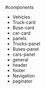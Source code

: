 #components

* Vehicles
*    Truck-card
*    Buse-card
*    car-card
* panels
*    Trucks-panel
*    Buses-panel
*    cars-panel
* general
*    header
*    footer
*    Navigation
*    paginator